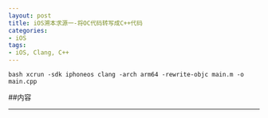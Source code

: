 ```yaml
---
layout: post
title: iOS溯本求源一-将OC代码转写成C++代码
categories:
- iOS
tags:
- iOS, Clang, C++
---
```


`bash
xcrun -sdk iphoneos clang -arch arm64 -rewrite-objc main.m -o main.cpp
`

##内容 

----
